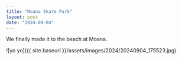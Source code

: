 ```yaml
---
title: "Moana Skate Park"
layout: post
date: "2024-09-04"
---
```


We finally made it to the beach at Moana.

![yo yo]({{ site.baseurl }}/assets/images/2024/20240904_175523.jpg)
